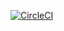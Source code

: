 [![CircleCI](https://circleci.com/gh/julkku/ohtu-2019-viikko1.svg?style=svg)](https://circleci.com/gh/julkku/ohtu-2019-viikko1)